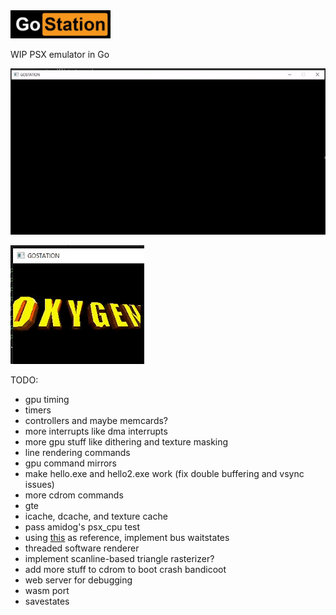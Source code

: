 <img src="logo.jpg" width="160">

WIP PSX emulator in Go

![](startup.gif)

![](psxniccc.gif)

TODO:

- gpu timing
- timers
- controllers and maybe memcards?
- more interrupts like dma interrupts
- more gpu stuff like dithering and texture masking
- line rendering commands
- gpu command mirrors
- make hello.exe and hello2.exe work (fix double buffering and vsync issues)
- more cdrom commands
- gte
- icache, dcache, and texture cache
- pass amidog's psx_cpu test
- using [this](https://github.com/JaCzekanski/ps1-tests/blob/master/cpu/access-time/psx.log) as reference, implement bus waitstates
- threaded software renderer
- implement scanline-based triangle rasterizer?
- add more stuff to cdrom to boot crash bandicoot
- web server for debugging
- wasm port
- savestates
